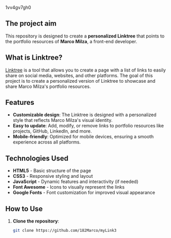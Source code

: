 
1vv4gv7gh0
## The project aim

This repository is designed to create a **personalized Linktree** that points to the portfolio resources of **Marco Milza**, a front-end developer.

## What is Linktree?

[Linktree](https://linktr.ee/) is a tool that allows you to create a page with a list of links to easily share on social media, websites, and other platforms. The goal of this project is to create a personalized version of Linktree to showcase and share Marco Milza's portfolio resources.

## Features

- **Customizable design**: The Linktree is designed with a personalized style that reflects Marco Milza's visual identity.
- **Easy to update**: Add, modify, or remove links to portfolio resources like projects, GitHub, LinkedIn, and more.
- **Mobile-friendly**: Optimized for mobile devices, ensuring a smooth experience across all platforms.

## Technologies Used

- **HTML5** - Basic structure of the page
- **CSS3** - Responsive styling and layout
- **JavaScript** - Dynamic features and interactivity (if needed)
- **Font Awesome** - Icons to visually represent the links
- **Google Fonts** - Font customization for improved visual appearance

## How to Use

1. **Clone the repository**:

   ```bash
   git clone https://github.com/182Marco/myLink3
   ```
